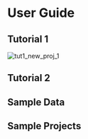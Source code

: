 # User Guide
<!-- Narrative Instructions on how to use the product/platform -->
<!-- Replace all of the titles with relevant titles -->

## Tutorial 1
<!-- e.g. starting a new project (change per project) -->
![tut1_new_proj_1](img/tut1_new_proj_1)

## Tutorial 2
<!-- e.g. loading data (change per project) -->

## Sample Data
<!-- Links to sample data used in examples -->

## Sample Projects
<!-- Sample projects utilising the product or platform -->
